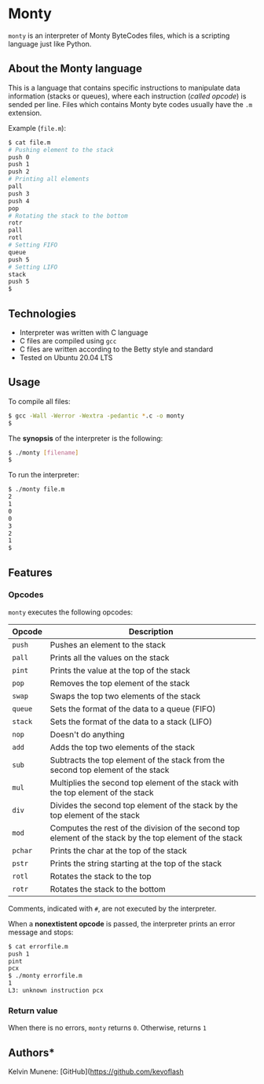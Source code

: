 # Monty

`monty` is an interpreter of Monty ByteCodes files, which is a scripting language just like Python.

## About the Monty language
This is a language that contains specific instructions to manipulate data information (stacks or queues), where each instruction (*called opcode*) is sended per line. Files which contains Monty byte codes usually have the `.m` extension.

Example (`file.m`):
```bash
$ cat file.m
# Pushing element to the stack
push 0
push 1
push 2
# Printing all elements
pall
push 3
push 4
pop
# Rotating the stack to the bottom
rotr
pall
rotl
# Setting FIFO
queue
push 5
# Setting LIFO
stack
push 5
$
```

## Technologies
* Interpreter was written with C language
* C files are compiled using `gcc`
* C files are written according to the Betty style and standard
* Tested on Ubuntu 20.04 LTS

## Usage
To compile all files:

```bash
$ gcc -Wall -Werror -Wextra -pedantic *.c -o monty
$
```

The **synopsis** of the interpreter is the following:

```bash
$ ./monty [filename]
$
```

To run the interpreter:

```bash
$ ./monty file.m
2
1
0
0
3
2
1
$
```

## Features
### Opcodes
`monty` executes the following opcodes:

| Opcode | Description |
| -------- | ----------- |
| `push` | Pushes an element to the stack |
| `pall` | Prints all the values on the stack |
| `pint` | Prints the value at the top of the stack |
| `pop` | Removes the top element of the stack |
| `swap` | Swaps the top two elements of the stack |
| `queue` | Sets the format of the data to a queue (FIFO) |
| `stack` | Sets the format of the data to a stack (LIFO) |
| `nop` | Doesn't do anything |
| `add` | Adds the top two elements of the stack |
| `sub` | Subtracts the top element of the stack from the second top element of the stack |
| `mul` | Multiplies the second top element of the stack with the top element of the stack |
| `div` | Divides the second top element of the stack by the top element of the stack |
| `mod` | Computes the rest of the division of the second top element of the stack by the top element of the stack |
| `pchar` | Prints the char at the top of the stack |
| `pstr` | Prints the string starting at the top of the stack |
| `rotl` | Rotates the stack to the top |
| `rotr` | Rotates the stack to the bottom |

Comments, indicated with `#`, are not executed by the interpreter.

When a **nonextistent opcode** is passed, the interpreter prints an error message and stops:

```bash
$ cat errorfile.m
push 1
pint
pcx
$ ./monty errorfile.m
1
L3: unknown instruction pcx
```

### Return value
When there is no errors, `monty` returns `0`. Otherwise, returns `1`

## Authors* 
Kelvin Munene: [GitHub](https://github.com/kevoflash
